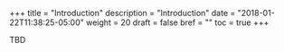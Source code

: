 +++
title = "Introduction"
description = "Introduction"
date = "2018-01-22T11:38:25-05:00"
weight = 20
draft = false
bref = ""
toc = true
+++

TBD
